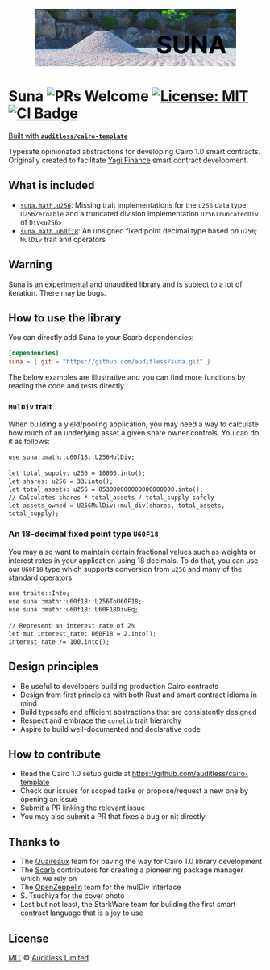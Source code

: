 <p align="center">
  <img src=".github/cover.png" alt="Suna Cover Photo" width="400">
</p>

# Suna ![PRs Welcome](https://img.shields.io/badge/PRs-welcome-green.svg) [![License: MIT](https://img.shields.io/badge/License-MIT-yellow.svg)](https://github.com/auditless/suna/blob/main/LICENSE) <a href="https://github.com/auditless/suna/actions/workflows/test.yaml"> <img src="https://github.com/auditless/suna/actions/workflows/test.yaml/badge.svg?event=push" alt="CI Badge"/> </a>

[Built with **`auditless/cairo-template`**](https://github.com/auditless/cairo-template)

Typesafe opinionated abstractions for developing Cairo 1.0 smart contracts.
Originally created to facilitate [Yagi Finance](https://www.yagi.fi) smart contract development.

## What is included

- [`suna.math.u256`](https://github.com/auditless/suna/blob/main/src/math/u256.cairo): Missing trait implementations for the `u256` data type: `U256Zeroable` and a truncated division implementation `U256TruncatedDiv` of `Div<u256>`
- [`suna.math.u60f18`](https://github.com/auditless/suna/blob/main/src/math/u60f18.cairo): An unsigned fixed point decimal type based on `u256`; `MulDiv` trait and operators

## Warning

Suna is an experimental and unaudited library and is subject to a lot of iteration.
There may be bugs.


## How to use the library

You can directly add Suna to your Scarb dependencies:

```toml
[dependencies]
suna = { git = "https://github.com/auditless/suna.git" }
```

The below examples are illustrative and you can find more
functions by reading the code and tests directly.

### `MulDiv` trait

When building a yield/pooling application, you may need a way to
calculate how much of an underlying asset a given share owner
controls. You can do it as follows:

```cairo
use suna::math::u60f18::U256MulDiv;

let total_supply: u256 = 10000.into();
let shares: u256 = 33.into();
let total_assets: u256 = 853000000000000000000.into();
// Calculates shares * total_assets / total_supply safely
let assets_owned = U256MulDiv::mul_div(shares, total_assets, total_supply);
```

### An 18-decimal fixed point type `U60F18`

You may also want to maintain certain fractional values such as weights
or interest rates in your application using 18 decimals. To do that,
you can use our `U60F18` type which supports conversion from `u256`
and many of the standard operators:

```cairo
use traits::Into;
use suna::math::u60f18::U256ToU60F18;
use suna::math::u60f18::U60F18DivEq;

// Represent an interest rate of 2%
let mut interest_rate: U60F18 = 2.into();
interest_rate /= 100.into();
```

## Design principles

- Be useful to developers building production Cairo contracts
- Design from first principles with both Rust and smart contract idioms in mind
- Build typesafe and efficient abstractions that are consistently designed
- Respect and embrace the `corelib` trait hierarchy
- Aspire to build well-documented and declarative code

## How to contribute

- Read the Cairo 1.0 setup guide at https://github.com/auditless/cairo-template
- Check our issues for scoped tasks or propose/request a new one by opening an issue
- Submit a PR linking the relevant issue
- You may also submit a PR that fixes a bug or nit directly

## Thanks to

- The [Quaireaux](https://github.com/keep-starknet-strange/quaireaux) team for paving the way for Cairo 1.0 library development
- The [Scarb](https://github.com/software-mansion/scarb) contributors for creating a pioneering package manager which we rely on
- The [OpenZeppelin](https://github.com/OpenZeppelin/openzeppelin-contracts) team for the mulDiv interface
- S. Tsuchiya for the cover photo
- Last but not least, the StarkWare team for building the first smart contract language that is a joy to use

## License

[MIT](https://github.com/auditless/suna/blob/main/LICENSE) © [Auditless Limited](https://www.auditless.com)
